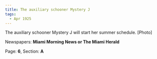 ```yaml
---  
title: The auxiliary schooner Mystery J  
tags:  
  - Apr 1925  
---  
```

  
The auxiliary schooner Mystery J will start her summer schedule. [Photo]  
  
Newspapers: **Miami Morning News or The Miami Herald**  
  
Page: **6**, Section: **A** 

